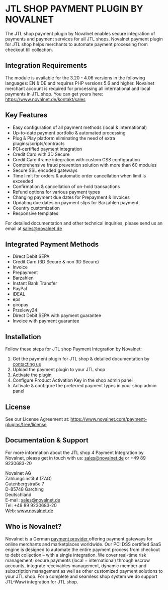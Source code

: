 #  JTL SHOP PAYMENT PLUGIN BY NOVALNET

The JTL shop payment plugin by Novalnet enables secure integration of payments and payment services for all JTL shops. Novalnet payment plugin for JTL shop helps merchants to automate payment processing from checkout till collection.

## Integration Requirements

The module is available for the 3.20 - 4.06  versions in the following languages: EN & DE and requires PHP versions 5.6 and higher. 
Novalnet merchant account is required for processing all international and local payments in JTL shop. You can get yours here: <a href= "https://www.novalnet.de/kontakt"> https://www.novalnet.de/kontakt/sales </a>
   
## Key Features

* Easy configuration of all payment methods (local & international)
* Up-to-date payment portfolio & automated processing  
* Plug & Play platform eliminating the need of extra plugins/scripts/contracts
* PCI-certified payment integration
* Credit Card with 3D Secure
* Credit Card iframe integration with custom CSS configuration
* Comprehensive fraud prevention solution with more than 60 modules 
* Secure SSL encoded gateways
* Time limit for orders & automatic order cancellation when limit is exceeded
* Confirmation & cancellation of on-hold transactions
* Refund options for various payment types
* Changing payment due dates for Prepayment & Invoices
* Updating due dates on payment slips for Barzahlen payment
* Country customization
* Responsive templates

For detailed documentation and other technical inquiries, please send us an email at <a href="mailto:sales@novalnet.de"> sales@novalnet.de </a>

## Integrated Payment Methods

-	Direct Debit SEPA
-	Credit Card (3D Secure & non 3D Secure)
-	Invoice
-	Prepayment
-	Barzahlen
-	Instant Bank Transfer
-	PayPal
-	iDEAL
-	eps
-	giropay
-	Przelewy24
-	Direct Debit SEPA with payment guarantee
-	Invoice with payment guarantee

## Installation

Follow these steps for JTL shop Payment Integration by Novalnet:
1.	Get the payment plugin for JTL shop & detailed documentation by <a href="https://www.novalnet.de/kontakt"> contacting us </a>
2.	Upload the payment plugin to your JTL shop
3.	Activate the plugin 
4.	Configure Product Activation Key in the shop admin panel
5.	Activate & configure the preferred payment types in your shop admin panel

## License

See our License Agreement at: https://www.novalnet.com/payment-plugins/free/license

## Documentation & Support
For more information about the JTL shop 4 Payment Integration by Novalnet, please get in touch with us: <a href="mailto:sales@novalnet.de"> sales@novalnet.de </a> or +49 89 9230683-20<br>

Novalnet AG<br>
Zahlungsinstitut (ZAG)<br>
Gutenbergstraße 7<br>
D-85748 Garching<br>
Deutschland<br>
E-mail: sales@novalnet.de<br>
Tel: +49 89 9230683-20<br>
Web: www.novalnet.de

## Who is Novalnet?
 
Novalnet is a German <a href="novalnet.de/zahlungsinstitut"> payment provider </a> offering payment gateways for online merchants and marketplaces worldwide. Our PCI  DSS certified SaaS engine is designed to automate the entire payment process from checkout to debt collection – with a single integration. We cover real-time risk management; secure payments (local + international) through escrow accounts, integrate receivables management, dynamic member and subscription management as well as other customized payment solutions to your JTL shop. For a complete and seamless shop system we do support JTL-Wawi integration for JTL shop.
